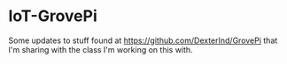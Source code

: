 # IoT-GrovePi

Some updates to stuff found at https://github.com/DexterInd/GrovePi that I'm sharing with the class I'm working on this with.
